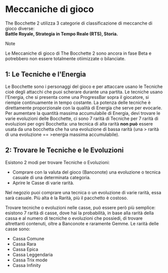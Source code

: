 # Meccaniche di gioco
The Bocchette 2 utilizza 3 categorie di classificazione di meccanche di gioco diverse:<br>
**Battle Royale, Strategia in Tempo Reale (RTS), Storia.**<br>

> [!NOTE]
> Le Meccaniche di gioco di The Bocchette 2 sono ancora in fase Beta e potrebbero non essere totalmente otiimizzate o bilanciate.

## 1: Le Tecniche e l'Energia
Le Bocchette sono i personaggi del gioco e per attaccare usano le Tecniche cioè degli attacchi che puoi scherare durante una partita. Le tecniche usano l'Energia, che si presenta come una ProgressBar sopra il giocatore, si riempie continuamente in tempo costante. La potenza delle tecniche è direttamente proporzionale con la qualità di Energia che serve per evocarle.<br>
Per aumentare la quantità massima accumulabile di Energia, devi trovare le varie evoluzioni delle Bocchette, ci sono 7 rarità di Tecniche per 7 rarità di evoluzioni per ogni Bocchetta: una tecnica di alta rarità **non può** essere usata da una bocchetta che ha una evoluzione di bassa rarità (una > rarità di una evoluzione == >energia massima accumulabile).

## 2: Trovare le Tecniche e le Evoluzioni
Esistono 2 modi per trovare Tecniche o Evoluzioni: 
- Comprare con la valuta del gioco (Banconote) una evoluzione o tecnica casuale di una determinata categoria.
- Aprire le Casse di varie rarità.

Nel negozio puoi comprare una tecnica o un evoluzione di varie rarità, essa sarà casuale. Più alta è la Rarità, più il pacchetto è costoso.

Trovare tecniche o evoluzioni nelle casse, può essere però più semplice: esistono 7 rarità di casse, dove hai la probabilità, in base alla rarità della cassa e al numero di tecniche o evoluzioni che possiedi, di trovare altrettanti contenuti, oltre a Banconote e raramente Gemme. Le rarità delle casse sono:
- Cassa Comune
- Cassa Rara
- Cassa Epica
- Cassa Leggendaria
- Cassa Trix mode
- Cassa Infinity